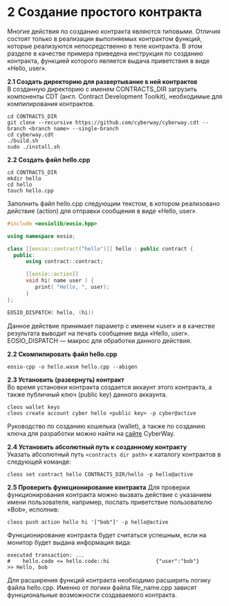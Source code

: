 
# 2 Cоздание простого контракта
Многие действия по созданию контракта являются типовыми. Отличия состоят только в реализации выполняемых контрактом функций, которые реализуются непосредственно в теле контракта. В этом разделе в качестве примера приведена инструкция по созданию контракта, функцией которого является выдача приветствия в виде «Hello, user».  

**2.1 Создать директорию для развертывание в ней контрактов**  
В созданную директорию с именем CONTRACTS_DIR загрузить компоненты CDT (англ. Contract Development Toolkit), необходимые для компилирования контрактов.
```
cd CONTRACTS_DIR
git clone --recursive https://github.com/cyberway/cyberway.cdt --branch <branch name> --single-branch
cd cyberway.cdt
./build.sh
sudo ./install.sh
```  
**2.2 Создать файл hello.cpp**
```
cd CONTRACTS_DIR
mkdir hello
cd hello
touch hello.cpp
```  
Заполнить файл  hello.cpp следующим текстом, в котором реализовано действие (action) для отправки сообщения в виде «Hello, user».
```cpp
#include <eosiolib/eosio.hpp>

using namespace eosio;

class [[eosio::contract("hello")]] hello : public contract {
  public:
      using contract::contract;

      [[eosio::action]]
      void hi( name user ) {
         print( "Hello, ", user);
      }
};

EOSIO_DISPATCH( hello, (hi))
```  
Данное действие принимает параметр с именем «user» и в качестве результата выводит на печать сообщение вида «Hello, user».
EOSIO_DISPATCH — макрос для обработки данного действия.  

**2.2 Скомпилировать файл hello.cpp**
```
eosio-cpp -o hello.wasm hello.cpp --abigen
```  

**2.3 Установить (развернуть) контракт**  
Во время установки контракта создается аккаунт этого контракта, а также публичный ключ (public key) данного аккаунта.  
```
cleos wallet keys
cleos create account cyber hello <public key> -p cyber@active
```   
Руководство по созданию кошелька (wallet), а также по созданию ключа для разработки можно найти на [сайте](https://cyberway.gitbook.io/ru/v/master-ru/developers/create_development_wallet) CyberWay.  

**2.4 Установить абсолютный путь к созданному контракту**  
Указать абсолютный путь `<contracts dir path>` к каталогу контрактов в следующей команде:
```
cleos set contract hello CONTRACTS_DIR/hello -p hello@active
```  
**2.5 Проверить функционирование контракта**
Для проверки функционирования контракта можно вызвать действие с указанием имени пользователя, например, послать приветствие пользователю «Bob», исполнив: 
```
cleos push action hello hi '["bob"]' -p hello@active
```  

Функционирование контракта будет считаться успешным, если на монитор будет выдана информация вида:
```
executed transaction: ... 
#    hello.code <= hello.code::hi               {"user":"bob"}
>> Hello, bob
```  

Для расширения функций контракта необходимо расширить логику файла hello.cpp. Именно от логики файла file_name.cpp зависят функциональные возможности создаваемого контракта. 
